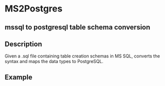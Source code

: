 # MS2Postgres
## mssql to postgresql table schema conversion
## Description
Given a .sql file containing table creation schemas in MS SQL, converts the syntax and maps the data types to PostgreSQL.

## Example
